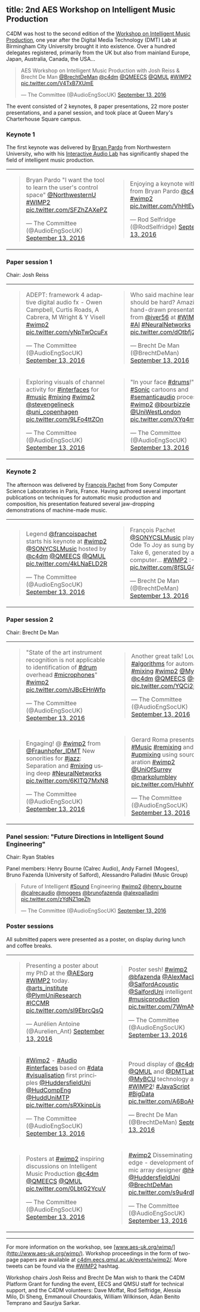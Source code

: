 title: 2nd AES Workshop on Intelligent Music Production
-----------------

C4DM was host to the second edition of the [Workshop on Intelligent Music Production](http://aes-uk.org/wimp/), one year after the Digital Media Technology (DMT) Lab at Birmingham City University brought it into existence. Over a hundred delegates registered, primarily from the UK but also from mainland Europe, Japan, Australia, Canada, the USA...

<blockquote class="twitter-tweet" data-lang="en"><p lang="en" dir="ltr">AES Workshop on Intelligent Music Production with Josh Reiss &amp; Brecht De Man <a href="https://twitter.com/BrechtDeMan">@BrechtDeMan</a> <a href="https://twitter.com/c4dm">@c4dm</a> <a href="https://twitter.com/QMEECS">@QMEECS</a> <a href="https://twitter.com/QMUL">@QMUL</a> <a href="https://twitter.com/hashtag/WIMP2?src=hash">#WIMP2</a> <a href="https://t.co/V4TxB7XUmE">pic.twitter.com/V4TxB7XUmE</a></p>&mdash; The Committee (@AudioEngSocUK) <a href="https://twitter.com/AudioEngSocUK/status/775618655153520640">September 13, 2016</a></blockquote> <script async src="//platform.twitter.com/widgets.js" charset="utf-8"></script>

The event consisted of 2 keynotes, 8 paper presentations, 22 more poster presentations, and a panel session, and took place at Queen Mary's Charterhouse Square campus. 


### Keynote 1

The first keynote was delivered by [Bryan Pardo](http://www.cs.northwestern.edu/~pardo/) from Northwestern University, who with his [Interactive Audio Lab](http://music.cs.northwestern.edu) has significantly shaped the field of intelligent music production. 

<table>
<tr>
<td>
<blockquote class="twitter-tweet" data-lang="en"><p lang="en" dir="ltr">Bryan Pardo &quot;I want the tool to learn the user&#39;s control space&quot; <a href="https://twitter.com/NorthwesternU">@NorthwesternU</a> <a href="https://twitter.com/hashtag/WIMP2?src=hash">#WIMP2</a> <a href="https://t.co/SFZhZAXePZ">pic.twitter.com/SFZhZAXePZ</a></p>&mdash; The Committee (@AudioEngSocUK) <a href="https://twitter.com/AudioEngSocUK/status/775625220069679104">September 13, 2016</a></blockquote> <script async src="//platform.twitter.com/widgets.js" charset="utf-8"></script>
</td>
<td>
<blockquote class="twitter-tweet" data-lang="en"><p lang="en" dir="ltr">Enjoying a keynote with style from Bryan Pardo <a href="https://twitter.com/c4dm">@c4dm</a> <a href="https://twitter.com/hashtag/wimp2?src=hash">#wimp2</a> <a href="https://t.co/VhHtEvwvAw">pic.twitter.com/VhHtEvwvAw</a></p>&mdash; Rod Selfridge (@RodSelfridge) <a href="https://twitter.com/RodSelfridge/status/775629559488217088">September 13, 2016</a></blockquote> <script async src="//platform.twitter.com/widgets.js" charset="utf-8"></script>
</td>
</tr>
</table>

### Paper session 1
Chair: Josh Reiss
<table>
<tr>
<td>
<blockquote class="twitter-tweet" data-lang="en"><p lang="en" dir="ltr">ADEPT: framework 4 adaptive digital audio fx - Owen Campbell, Curtis Roads, A Cabrera, M Wright &amp; Y Visell <a href="https://twitter.com/hashtag/wimp2?src=hash">#wimp2</a> <a href="https://t.co/yNpTwOcuFx">pic.twitter.com/yNpTwOcuFx</a></p>&mdash; The Committee (@AudioEngSocUK) <a href="https://twitter.com/AudioEngSocUK/status/775635764612825088">September 13, 2016</a></blockquote> <script async src="//platform.twitter.com/widgets.js" charset="utf-8"></script>
</td>
<td>
<blockquote class="twitter-tweet" data-lang="en"><p lang="en" dir="ltr">Who said machine learning should be hard? Amazing hand-drawn presentation from <a href="https://twitter.com/iver56">@iver56</a> at <a href="https://twitter.com/hashtag/WIMP2?src=hash">#WIMP2</a> <a href="https://twitter.com/hashtag/AI?src=hash">#AI</a> <a href="https://twitter.com/hashtag/NeuralNetworks?src=hash">#NeuralNetworks</a> <a href="https://t.co/dOtbfj2zf8">pic.twitter.com/dOtbfj2zf8</a></p>&mdash; Brecht De Man (@BrechtDeMan) <a href="https://twitter.com/BrechtDeMan/status/775639030004350976">September 13, 2016</a></blockquote> <script async src="//platform.twitter.com/widgets.js" charset="utf-8"></script>
</td>
</tr>
<tr>
<td>
<blockquote class="twitter-tweet" data-lang="en"><p lang="en" dir="ltr">Exploring visuals of channel activity for <a href="https://twitter.com/hashtag/interfaces?src=hash">#interfaces</a> for <a href="https://twitter.com/hashtag/music?src=hash">#music</a> <a href="https://twitter.com/hashtag/mixing?src=hash">#mixing</a> <a href="https://twitter.com/hashtag/wimp2?src=hash">#wimp2</a> <a href="https://twitter.com/stevengelineck">@stevengelineck</a> <a href="https://twitter.com/uni_copenhagen">@uni_copenhagen</a> <a href="https://t.co/9LFo4ttZOn">pic.twitter.com/9LFo4ttZOn</a></p>&mdash; The Committee (@AudioEngSocUK) <a href="https://twitter.com/AudioEngSocUK/status/775645063946899456">September 13, 2016</a></blockquote> <script async src="//platform.twitter.com/widgets.js" charset="utf-8"></script>
</td>
<td>
<blockquote class="twitter-tweet" data-lang="en"><p lang="en" dir="ltr">&quot;In your face <a href="https://twitter.com/hashtag/drums?src=hash">#drums</a>!&quot; - <a href="https://twitter.com/hashtag/Sonic?src=hash">#Sonic</a> cartoons and <a href="https://twitter.com/hashtag/semanticaudio?src=hash">#semanticaudio</a> processing: <a href="https://twitter.com/hashtag/wimp2?src=hash">#wimp2</a> <a href="https://twitter.com/bourbizzle">@bourbizzle</a> <a href="https://twitter.com/UniWestLondon">@UniWestLondon</a> <a href="https://t.co/XYq4mWckej">pic.twitter.com/XYq4mWckej</a></p>&mdash; The Committee (@AudioEngSocUK) <a href="https://twitter.com/AudioEngSocUK/status/775651844198719488">September 13, 2016</a></blockquote> <script async src="//platform.twitter.com/widgets.js" charset="utf-8"></script>
</td>
</tr>
</table>

### Keynote 2

The afternoon was delivered by [François Pachet](http://www.cs.northwestern.edu/~pardo/) from Sony Computer Science Laboratories in Paris, France. Having authored several important publications on techniques for automatic music production and composition, his presentation featured several jaw-dropping demonstrations of machine-made music. 

<table>
<tr>
<td>
<blockquote class="twitter-tweet" data-lang="en"><p lang="en" dir="ltr">Legend <a href="https://twitter.com/francoispachet">@francoispachet</a> starts his keynote at <a href="https://twitter.com/hashtag/wimp2?src=hash">#wimp2</a> <a href="https://twitter.com/SONYCSLMusic">@SONYCSLMusic</a> hosted by <a href="https://twitter.com/c4dm">@c4dm</a> <a href="https://twitter.com/QMEECS">@QMEECS</a> <a href="https://twitter.com/QMUL">@QMUL</a> <a href="https://t.co/4kLNaELD2R">pic.twitter.com/4kLNaELD2R</a></p>&mdash; The Committee (@AudioEngSocUK) <a href="https://twitter.com/AudioEngSocUK/status/775676099250511872">September 13, 2016</a></blockquote> <script async src="//platform.twitter.com/widgets.js" charset="utf-8"></script>
</td>
<td>
<blockquote class="twitter-tweet" data-lang="en"><p lang="pl" dir="ltr">François Pachet <a href="https://twitter.com/SONYCSLMusic">@SONYCSLMusic</a> playing Ode To Joy as sung by Take 6, generated by a computer... <a href="https://twitter.com/hashtag/WIMP2?src=hash">#WIMP2</a> :-| <a href="https://t.co/8fSLG4OeLl">pic.twitter.com/8fSLG4OeLl</a></p>&mdash; Brecht De Man (@BrechtDeMan) <a href="https://twitter.com/BrechtDeMan/status/775677872207953920">September 13, 2016</a></blockquote> <script async src="//platform.twitter.com/widgets.js" charset="utf-8"></script>
</td>
</tr>
</table>

### Paper session 2
Chair: Brecht De Man
<table>
<tr>
<td>
<blockquote class="twitter-tweet" data-lang="en"><p lang="en" dir="ltr">&quot;State of the art instrument recognition is not applicable to identification of <a href="https://twitter.com/hashtag/drum?src=hash">#drum</a> overhead <a href="https://twitter.com/hashtag/microphones?src=hash">#microphones</a>&quot; <a href="https://twitter.com/hashtag/wimp2?src=hash">#wimp2</a> <a href="https://t.co/rJBcEHnWfp">pic.twitter.com/rJBcEHnWfp</a></p>&mdash; The Committee (@AudioEngSocUK) <a href="https://twitter.com/AudioEngSocUK/status/775686088656556032">September 13, 2016</a></blockquote> <script async src="//platform.twitter.com/widgets.js" charset="utf-8"></script>
</td>
<td>
<blockquote class="twitter-tweet" data-lang="en"><p lang="en" dir="ltr">Another great talk! Loudness <a href="https://twitter.com/hashtag/algorithms?src=hash">#algorithms</a> for automatic <a href="https://twitter.com/hashtag/mixing?src=hash">#mixing</a> <a href="https://twitter.com/hashtag/wimp2?src=hash">#wimp2</a> <a href="https://twitter.com/MyBCU">@MyBCU</a> <a href="https://twitter.com/c4dm">@c4dm</a> <a href="https://twitter.com/QMEECS">@QMEECS</a> <a href="https://twitter.com/QMUL">@QMUL</a> <a href="https://t.co/YQCi2jgKmm">pic.twitter.com/YQCi2jgKmm</a></p>&mdash; The Committee (@AudioEngSocUK) <a href="https://twitter.com/AudioEngSocUK/status/775691484918063104">September 13, 2016</a></blockquote> <script async src="//platform.twitter.com/widgets.js" charset="utf-8"></script>
</td>
</tr>
<tr>
<td>
<blockquote class="twitter-tweet" data-lang="en"><p lang="en" dir="ltr">Engaging! @ <a href="https://twitter.com/hashtag/wimp2?src=hash">#wimp2</a> from <a href="https://twitter.com/Fraunhofer_IDMT">@Fraunhofer_IDMT</a> New sonorities for <a href="https://twitter.com/hashtag/jazz?src=hash">#jazz</a>: Separation and <a href="https://twitter.com/hashtag/mixing?src=hash">#mixing</a> using deep <a href="https://twitter.com/hashtag/NeuralNetworks?src=hash">#NeuralNetworks</a> <a href="https://t.co/6KITQ7MxN8">pic.twitter.com/6KITQ7MxN8</a></p>&mdash; The Committee (@AudioEngSocUK) <a href="https://twitter.com/AudioEngSocUK/status/775697668643446784">September 13, 2016</a></blockquote> <script async src="//platform.twitter.com/widgets.js" charset="utf-8"></script>
</td>
<td>
<blockquote class="twitter-tweet" data-lang="en"><p lang="en" dir="ltr">Gerard Roma presents work: <a href="https://twitter.com/hashtag/Music?src=hash">#Music</a> <a href="https://twitter.com/hashtag/remixing?src=hash">#remixing</a> and <a href="https://twitter.com/hashtag/upmixing?src=hash">#upmixing</a> using source separation <a href="https://twitter.com/hashtag/wimp2?src=hash">#wimp2</a> <a href="https://twitter.com/UniOfSurrey">@UniOfSurrey</a> <a href="https://twitter.com/markplumbley">@markplumbley</a> <a href="https://t.co/HuhhYtZXiL">pic.twitter.com/HuhhYtZXiL</a></p>&mdash; The Committee (@AudioEngSocUK) <a href="https://twitter.com/AudioEngSocUK/status/775700694116491265">September 13, 2016</a></blockquote> <script async src="//platform.twitter.com/widgets.js" charset="utf-8"></script>
</td>
</tr>
</table>

### Panel session: "Future Directions in Intelligent Sound Engineering"
Chair: Ryan Stables

Panel members: Henry Bourne (Calrec Audio), Andy Farnell (Mogees), Bruno Fazenda (University of Salford), Alessandro Palladini (Music Group)

<blockquote class="twitter-tweet" data-lang="en"><p lang="en" dir="ltr">Future of Intelligent <a href="https://twitter.com/hashtag/Sound?src=hash">#Sound</a> Engineering <a href="https://twitter.com/hashtag/wimp2?src=hash">#wimp2</a> <a href="https://twitter.com/henry_bourne">@henry_bourne</a> <a href="https://twitter.com/calrecaudio">@calrecaudio</a> <a href="https://twitter.com/mogees">@mogees</a> <a href="https://twitter.com/BrunoFazenda">@brunofazenda</a> <a href="https://twitter.com/alexpalladini">@alexpalladini</a> <a href="https://t.co/zYdNZ1qeZh">pic.twitter.com/zYdNZ1qeZh</a></p>&mdash; The Committee (@AudioEngSocUK) <a href="https://twitter.com/AudioEngSocUK/status/775719429887909888">September 13, 2016</a></blockquote> <script async src="//platform.twitter.com/widgets.js" charset="utf-8"></script>

### Poster sessions
All submitted papers were presented as a poster, on display during lunch and coffee breaks. 

<table>
<tr>
<td>
<blockquote class="twitter-tweet" data-lang="en"><p lang="en" dir="ltr">Presenting a poster about my PhD at the <a href="https://twitter.com/AESorg">@AESorg</a> <a href="https://twitter.com/hashtag/WIMP2?src=hash">#WIMP2</a> today. <a href="https://twitter.com/arts_institute">@arts_institute</a> <a href="https://twitter.com/PlymUniResearch">@PlymUniResearch</a> <a href="https://twitter.com/hashtag/ICCMR?src=hash">#ICCMR</a> <a href="https://t.co/sl9EbrcQsQ">pic.twitter.com/sl9EbrcQsQ</a></p>&mdash; Aurélien Antoine (@Aurelien_Ant) <a href="https://twitter.com/Aurelien_Ant/status/775663326185619456">September 13, 2016</a></blockquote> <script async src="//platform.twitter.com/widgets.js" charset="utf-8"></script>
</td>
<td>
<blockquote class="twitter-tweet" data-lang="en"><p lang="da" dir="ltr">Poster sesh! <a href="https://twitter.com/hashtag/wimp2?src=hash">#wimp2</a> <a href="https://twitter.com/bfazenda">@bfazenda</a> <a href="https://twitter.com/AlexMacLiam">@AlexMacLiam</a> <a href="https://twitter.com/SalfordAcoustic">@SalfordAcoustic</a> <a href="https://twitter.com/SalfordUni">@SalfordUni</a> intelligent <a href="https://twitter.com/hashtag/musicproduction?src=hash">#musicproduction</a> <a href="https://t.co/7WmANZA1sA">pic.twitter.com/7WmANZA1sA</a></p>&mdash; The Committee (@AudioEngSocUK) <a href="https://twitter.com/AudioEngSocUK/status/775673260440715264">September 13, 2016</a></blockquote> <script async src="//platform.twitter.com/widgets.js" charset="utf-8"></script>
</td>
</tr>
<tr>
<td>
<blockquote class="twitter-tweet" data-lang="en"><p lang="en" dir="ltr"><a href="https://twitter.com/hashtag/Wimp2?src=hash">#Wimp2</a> - <a href="https://twitter.com/hashtag/Audio?src=hash">#Audio</a> <a href="https://twitter.com/hashtag/interfaces?src=hash">#interfaces</a> based on <a href="https://twitter.com/hashtag/data?src=hash">#data</a> <a href="https://twitter.com/hashtag/visualisation?src=hash">#visualisation</a> first principles <a href="https://twitter.com/HuddersfieldUni">@HuddersfieldUni</a> <a href="https://twitter.com/HudCompEng">@HudCompEng</a> <a href="https://twitter.com/HuddUniMTP">@HuddUniMTP</a> <a href="https://t.co/sRXkinpLis">pic.twitter.com/sRXkinpLis</a></p>&mdash; The Committee (@AudioEngSocUK) <a href="https://twitter.com/AudioEngSocUK/status/775674774295117824">September 13, 2016</a></blockquote> <script async src="//platform.twitter.com/widgets.js" charset="utf-8"></script>
</td>
<td>
<blockquote class="twitter-tweet" data-lang="en"><p lang="en" dir="ltr">Proud display of <a href="https://twitter.com/c4dm">@c4dm</a> <a href="https://twitter.com/QMUL">@QMUL</a> and <a href="https://twitter.com/DMTLab_BCU">@DMTLab_BCU</a> <a href="https://twitter.com/MyBCU">@MyBCU</a> technology at <a href="https://twitter.com/hashtag/WIMP2?src=hash">#WIMP2</a>! <a href="https://twitter.com/hashtag/JavaScript?src=hash">#JavaScript</a> <a href="https://twitter.com/hashtag/BigData?src=hash">#BigData</a> <a href="https://t.co/A6BoAHeWVJ">pic.twitter.com/A6BoAHeWVJ</a></p>&mdash; Brecht De Man (@BrechtDeMan) <a href="https://twitter.com/BrechtDeMan/status/775712916947476480">September 13, 2016</a></blockquote> <script async src="//platform.twitter.com/widgets.js" charset="utf-8"></script>
</td>
</tr>
<tr>
<td>
<blockquote class="twitter-tweet" data-lang="en"><p lang="en" dir="ltr">Posters at <a href="https://twitter.com/hashtag/wimp2?src=hash">#wimp2</a> inspiring discussions on Intelligent Music Production <a href="https://twitter.com/c4dm">@c4dm</a> <a href="https://twitter.com/QMEECS">@QMEECS</a> <a href="https://twitter.com/QMUL">@QMUL</a> <a href="https://t.co/0LbtG2YcuV">pic.twitter.com/0LbtG2YcuV</a></p>&mdash; The Committee (@AudioEngSocUK) <a href="https://twitter.com/AudioEngSocUK/status/775714794317897728">September 13, 2016</a></blockquote> <script async src="//platform.twitter.com/widgets.js" charset="utf-8"></script>
</td>
<td>
<blockquote class="twitter-tweet" data-lang="en"><p lang="en" dir="ltr"><a href="https://twitter.com/hashtag/wimp2?src=hash">#wimp2</a> Disseminating knowledge - development of intel mic array designer <a href="https://twitter.com/hklworld">@hklworld</a> <a href="https://twitter.com/HuddersfieldUni">@HuddersfieldUni</a> <a href="https://twitter.com/BrechtDeMan">@BrechtDeMan</a> <a href="https://t.co/s9u4rdNAbw">pic.twitter.com/s9u4rdNAbw</a></p>&mdash; The Committee (@AudioEngSocUK) <a href="https://twitter.com/AudioEngSocUK/status/775716570010152964">September 13, 2016</a></blockquote> <script async src="//platform.twitter.com/widgets.js" charset="utf-8"></script>
</td>
</tr>
</table>


* * * 

For more information on the workshop, see [www.aes-uk.org/wimp/](http://www.aes-uk.org/wimp/). 
Workshop proceedings in the form of two-page papers are available at [c4dm.eecs.qmul.ac.uk/events/wimp2/](http://c4dm.eecs.qmul.ac.uk/events/wimp2/). 
More tweets can be found via the [#WIMP2](https://twitter.com/search?f=tweets&vertical=default&q=%23WIMP2&src=typd) hashtag.

Workshop chairs Josh Reiss and Brecht De Man wish to thank the C4DM Platform Grant for funding the event, EECS and QMSU staff for technical support, and the C4DM volunteers: Dave Moffat, Rod Selfridge, Alessia Milo, Di Sheng, Emmanouil Chourdakis, William Wilkinson, Adàn Benito Temprano and Saurjya Sarkar.
